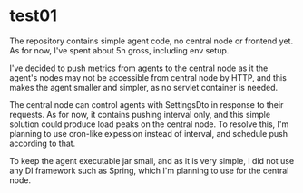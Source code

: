 # test01

The repository contains simple agent code, no central node or frontend yet. As for now, I've spent about 5h gross, including env setup.

I've decided to push metrics from agents to the central node as it the agent's nodes may not be accessible from central node by HTTP, and this makes the agent smaller and simpler, as no servlet container is needed.

The central node can control agents with SettingsDto in response to their requests. As for now, it contains pushing interval only, and this simple solution could produce load peaks on the central node. To resolve this, I'm planning to use cron-like expession instead of interval, and schedule push according to that.

To keep the agent executable jar small, and as it is very simple, I did not use any DI framework such as Spring, which I'm planning to use for the central node.
